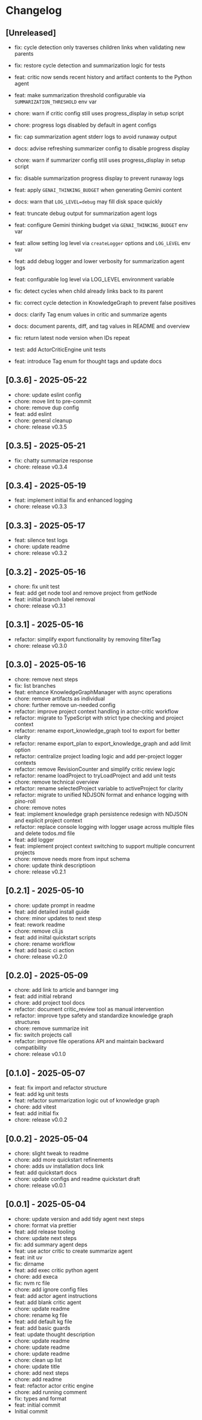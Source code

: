 # Changelog

## [Unreleased]

- fix: cycle detection only traverses children links when validating new parents

- fix: restore cycle detection and summarization logic for tests

- feat: critic now sends recent history and artifact contents to the Python agent

- feat: make summarization threshold configurable via `SUMMARIZATION_THRESHOLD` env var

- chore: warn if critic config still uses progress_display in setup script
- chore: progress logs disabled by default in agent configs

- fix: cap summarization agent stderr logs to avoid runaway output

- docs: advise refreshing summarizer config to disable progress display
- chore: warn if summarizer config still uses progress_display in setup script
- fix: disable summarization progress display to prevent runaway logs

- feat: apply `GENAI_THINKING_BUDGET` when generating Gemini content
- docs: warn that `LOG_LEVEL=debug` may fill disk space quickly
- feat: truncate debug output for summarization agent logs

- feat: configure Gemini thinking budget via `GENAI_THINKING_BUDGET` env var

- feat: allow setting log level via `createLogger` options and `LOG_LEVEL` env var
- feat: add debug logger and lower verbosity for summarization agent logs
- feat: configurable log level via LOG_LEVEL environment variable
- fix: detect cycles when child already links back to its parent
- fix: correct cycle detection in KnowledgeGraph to prevent false positives
- docs: clarify Tag enum values in critic and summarize agents
- docs: document parents, diff, and tag values in README and overview
- fix: return latest node version when IDs repeat
- test: add ActorCriticEngine unit tests
- feat: introduce Tag enum for thought tags and update docs

## [0.3.6] - 2025-05-22

- chore: update eslint config
- chore: move lint to pre-commit
- chore: remove dup config
- feat: add eslint
- chore: general cleanup
- chore: release v0.3.5

## [0.3.5] - 2025-05-21

- fix: chatty summarize response
- chore: release v0.3.4

## [0.3.4] - 2025-05-19

- feat: implement initial fix and enhanced logging
- chore: release v0.3.3

## [0.3.3] - 2025-05-17

- feat: silence test logs
- chore: update readme
- chore: release v0.3.2

## [0.3.2] - 2025-05-16

- chore: fix unit test
- feat: add get node tool and remove project from getNode
- feat: iniitial branch label removal
- chore: release v0.3.1

## [0.3.1] - 2025-05-16

- refactor: simplify export functionality by removing filterTag
- chore: release v0.3.0

## [0.3.0] - 2025-05-16

- chore: remove next steps
- fix: list branches
- feat: enhance KnowledgeGraphManager with async operations
- chore: remove artifacts as individual
- chore: further remove un-needed config
- refactor: improve project context handling in actor-critic workflow
- refactor: migrate to TypeScript with strict type checking and project context
- refactor: rename export_knowledge_graph tool to export for better clarity
- refactor: rename export_plan to export_knowledge_graph and add limit option
- refactor: centralize project loading logic and add per-project logger contexts
- refactor: remove RevisionCounter and simplify critic review logic
- refactor: rename loadProject to tryLoadProject and add unit tests
- chore: remove technical overview
- refactor: rename selectedProject variable to activeProject for clarity
- refactor: migrate to unified NDJSON format and enhance logging with pino-roll
- chore: remove notes
- feat: implement knowledge graph persistence redesign with NDJSON and explicit project context
- refactor: replace console logging with logger usage across multiple files and delete todos.md file
- feat: add logger
- feat: implement project context switching to support multiple concurrent projects
- chore: remove needs more from input schema
- chore: update think descriptioon
- chore: release v0.2.1

## [0.2.1] - 2025-05-10

- chore: update prompt in readme
- feat: add detailed install guide
- chore: minor updates to next stesp
- feat: rework readme
- chore: remove cli.js
- feat: add iniital quickstart scripts
- chore: rename workflow
- feat: add basic ci action
- chore: release v0.2.0

## [0.2.0] - 2025-05-09

- chore: add link to article and bannger img
- feat: add initial rebrand
- chore: add project tool docs
- refactor: document critic_review tool as manual intervention
- refactor: improve type safety and standardize knowledge graph structures
- chore: remove summarize init
- fix: switch projects call
- refactor: improve file operations API and maintain backward compatibility
- chore: release v0.1.0

## [0.1.0] - 2025-05-07

- feat: fix import and refactor structure
- feat: add kg unit tests
- feat: refactor summarization logic out of knowledge graph
- chore: add vitest
- feat: add initial fix
- chore: release v0.0.2

## [0.0.2] - 2025-05-04

- chore: slight tweak to readme
- chore: add more quickstart refinements
- chore: adds uv installation docs link
- feat: add quickstart docs
- chore: update configs and readme quickstart draft
- chore: release v0.0.1

## [0.0.1] - 2025-05-04

- chore: update version and add tidy agent next steps
- chore: format via prettier
- feat: add release tooling
- chore: update next steps
- fix: add summary agent deps
- feat: use actor critic to create summarize agent
- feat: init uv
- fix: dirname
- feat: add exec critic python agent
- chore: add execa
- fix: nvm rc file
- chore: add ignore config files
- feat: add actor agent instructions
- feat: add blank critic agent
- chore: update readme
- chore: rename kg file
- feat: add default kg file
- feat: add basic guards
- feat: update thought description
- chore: update readme
- chore: update readme
- chore: update readme
- chore: clean up list
- chore: update title
- chore: add next steps
- chore: add readme
- feat: refactor actor critic engine
- chore: add running comment
- fix: types and format
- feat: initial commit
- Initial commit
